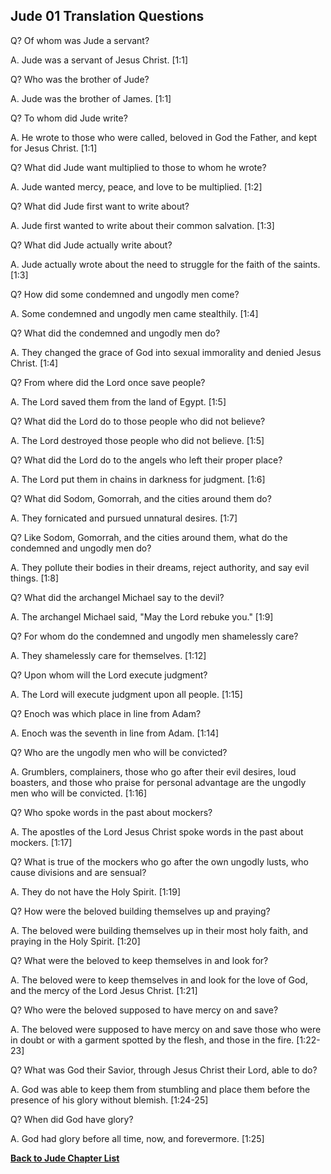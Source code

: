 ## Jude 01 Translation Questions ##

Q? Of whom was Jude a servant?

A. Jude was a servant of Jesus Christ. [1:1]

Q? Who was the brother of Jude?

A. Jude was the brother of James. [1:1]

Q? To whom did Jude write?

A. He wrote to those who were called, beloved in God the Father, and kept for Jesus Christ. [1:1]

Q? What did Jude want multiplied to those to whom he wrote?

A. Jude wanted mercy, peace, and love to be multiplied. [1:2]

Q? What did Jude first want to write about?

A. Jude first wanted to write about their common salvation. [1:3]

Q? What did Jude actually write about?

A. Jude actually wrote about the need to struggle for the faith of the saints. [1:3]

Q? How did some condemned and ungodly men come?

A. Some condemned and ungodly men came stealthily. [1:4]

Q? What did the condemned and ungodly men do?

A. They changed the grace of God into sexual immorality and denied Jesus Christ. [1:4]

Q? From where did the Lord once save people?

A. The Lord saved them from the land of Egypt. [1:5]

Q? What did the Lord do to those people who did not believe?

A. The Lord destroyed those people who did not believe. [1:5]

Q? What did the Lord do to the angels who left their proper place?

A. The Lord put them in chains in darkness for judgment. [1:6]

Q? What did Sodom, Gomorrah, and the cities around them do?

A. They fornicated and pursued unnatural desires. [1:7]

Q? Like Sodom, Gomorrah, and the cities around them, what do the condemned and ungodly men do?

A. They pollute their bodies in their dreams, reject authority, and say evil things. [1:8]

Q? What did the archangel Michael say to the devil?

A. The archangel Michael said, "May the Lord rebuke you." [1:9]

Q? For whom do the condemned and ungodly men shamelessly care?

A. They shamelessly care for themselves. [1:12]

Q? Upon whom will the Lord execute judgment?

A. The Lord will execute judgment upon all people. [1:15]

Q? Enoch was which place in line from Adam?

A. Enoch was the seventh in line from Adam. [1:14]

Q? Who are the ungodly men who will be convicted?

A. Grumblers, complainers, those who go after their evil desires, loud boasters, and those who praise for personal advantage are the ungodly men who will be convicted. [1:16]

Q? Who spoke words in the past about mockers?

A. The apostles of the Lord Jesus Christ spoke words in the past about mockers. [1:17]

Q? What is true of the mockers who go after the own ungodly lusts, who cause divisions and are sensual?

A. They do not have the Holy Spirit. [1:19]

Q? How were the beloved building themselves up and praying?

A. The beloved were building themselves up in their most holy faith, and praying in the Holy Spirit. [1:20]

Q? What were the beloved to keep themselves in and look for?

A. The beloved were to keep themselves in and look for the love of God, and the mercy of the Lord Jesus Christ. [1:21]

Q? Who were the beloved supposed to have mercy on and save?

A. The beloved were supposed to have mercy on and save those who were in doubt or with a garment spotted by the flesh, and those in the fire. [1:22-23]

Q? What was God their Savior, through Jesus Christ their Lord, able to do?

A. God was able to keep them from stumbling and place them before the presence of his glory without blemish. [1:24-25]

Q? When did God have glory?

A. God had glory before all time, now, and forevermore. [1:25]

__[Back to Jude Chapter List](./)__

